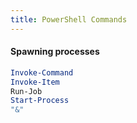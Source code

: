 ```yaml
---
title: PowerShell Commands
---
```

#### Spawning processes

```powershell
Invoke-Command
Invoke-Item
Run-Job
Start-Process
"&"
```
